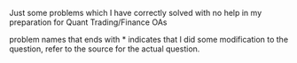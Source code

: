 Just some problems which I have correctly solved with no help in my preparation for Quant Trading/Finance OAs

problem names that ends with * indicates that I did some modification to the question, refer to the source for the actual question.
